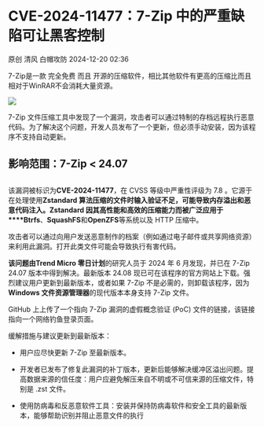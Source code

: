 #  CVE-2024-11477：7-Zip 中的严重缺陷可让黑客控制   
原创 清风  白帽攻防   2024-12-20 02:36  
  
7-Zip是一款 完全免费 而且 开源的压缩软件，相比其他软件有更高的压缩比而且相对于WinRAR不会消耗大量资源。  
  
![](https://mmbiz.qpic.cn/mmbiz_png/yu6trpdUX0dDicZHZ29hicpibLKbwPrvMJAe5HIZUVDNOibQ1OKYwBgJpmgicCAcRHVBZHkIfqsSCITyU7qqk0WZnsA/640?wx_fmt=png&from=appmsg "")  
  
7-Zip 文件压缩工具中发现了一个漏洞，攻击者可以通过特制的存档远程执行恶意代码。为了解决这个问题，开发人员发布了一个更新，但必须手动安装，因为该程序不支持自动更新。  
## 影响范围：7-Zip < 24.07  
##   
  
该漏洞被标识为**CVE-2024-11477**，在 CVSS 等级中严重性评级为 7.8 。它源于在处理使用**Zstandard 算法压缩的文件时输入验证不足，可能导致内存溢出和恶意代码注入。Zstandard 因其高性能和高效的压缩能力而被广泛应用于****Btrfs**、**SquashFS**和**OpenZFS**等系统以及 HTTP 压缩中。  
  
攻击者可以通过向用户发送恶意制作的档案（例如通过电子邮件或共享网络资源）来利用此漏洞。打开此类文件可能会导致执行有害代码。  
  
**该问题由Trend Micro 零日计划**的研究人员于 2024 年 6 月发现，并已在 7-Zip 24.07 版本中得到解决。最新版本 24.08 现已可在该程序的官方网站上下载。强烈建议用户更新到最新版本，或者如果 7-Zip 不是必需的，则卸载该程序，因为**Windows 文件资源管理器**的现代版本本身支持 7-Zip 文件。  
  
GitHub 上上传了一个指向 7-Zip 漏洞的虚假概念验证 (PoC) 文件的链接，该链接指向一个网络钓鱼登录页面。  
  
缓解措施与建议更新到最新版本：  
- 用户应尽快更新 7-Zip 至最新版本。  
  
- 开发者已发布了修复此漏洞的补丁版本，更新后能够解决缓冲区溢出问题。提高数据来源的信任度：用户应避免解压来自不明或不可信来源的压缩文件，特别是 .zst 文件。  
  
- 使用防病毒和反恶意软件工具：安装并保持防病毒软件和安全工具的最新版本，能够帮助识别并阻止恶意文件的执行  
  
